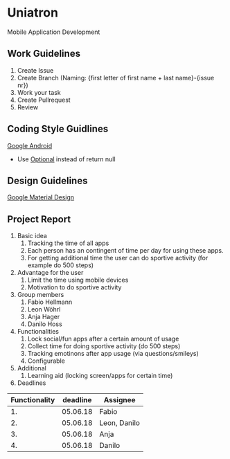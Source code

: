 # Uniatron
Mobile Application Development

## Work Guidelines
1. Create Issue
2. Create Branch (Naming: {first letter of first name + last name}-{issue nr})
3. Work your task
4. Create Pullrequest
5. Review

## Coding Style Guidlines
[Google Android](https://source.android.com/setup/contribute/code-style)

- Use [Optional](http://www.baeldung.com/java-optional) instead of return null

## Design Guidelines
[Google Material Design](https://material.io/guidelines/material-design/introduction.html)


## Project Report

1. Basic idea
    1. Tracking the time of all apps 
    2. Each person has an contingent of time per day for using these apps.
    3. For getting additional time the user can do sportive activity (for example do 500 steps)
2. Advantage for the user
    1. Limit the time using mobile devices
    2. Motivation to do sportive activity
3. Group members
    1. Fabio Hellmann
    2. Leon Wöhrl
    3. Anja Hager
    4. Danilo Hoss
4. Functionalities
    1. Lock social/fun apps after a certain amount of usage
    2. Collect time for doing sportive activity (do 500 steps)
    3. Tracking emotinons after app usage (via questions/smileys)
    4. Configurable
5. Additional
    1. Learning aid (locking screen/apps for certain time)
6. Deadlines 

  | Functionality     | deadline     | Assignee  | 
  |-------------------|--------------|-----------|
  | 1.                | 05.06.18     | Fabio  |
  | 2.                | 05.06.18     | Leon, Danilo |
  | 3.                | 05.06.18     | Anja   |
  | 4.                | 05.06.18     | Danilo |
















